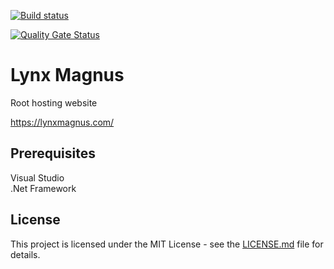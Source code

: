 
[![Build status](https://johnwatson484.visualstudio.com/John%20D%20Watson/_apis/build/status/Lynx%20Magnus)](https://johnwatson484.visualstudio.com/John%20D%20Watson/_build/latest?definitionId=9)

[![Quality Gate Status](https://sonarcloud.io/api/project_badges/measure?project=johnwatson484_lynx-magnus&metric=alert_status)](https://sonarcloud.io/dashboard?id=johnwatson484_lynx-magnus)

# Lynx Magnus

Root hosting website

https://lynxmagnus.com/

## Prerequisites

Visual Studio  
.Net Framework

## License

This project is licensed under the MIT License - see the [LICENSE.md](LICENSE.md) file for details.
